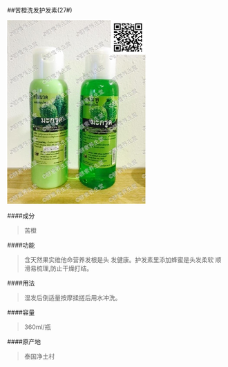 ##苦橙洗发护发素(27#)

![苦橙洗发护发素](images/027_mark.jpg)

####成分
>苦橙

####功能
>含天然果实维他命营养发根是头 发健康。护发素里添加蜂蜜是头发柔软 顺滑易梳理,防止干燥打结。

####用法
>湿发后倒适量按摩揉搓后用水冲洗。

####容量
>360ml/瓶

####原产地
>泰国净土村 